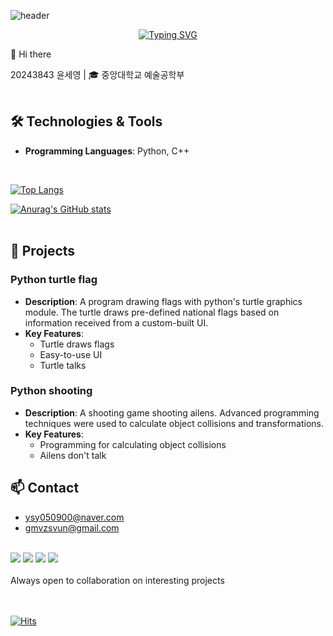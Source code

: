 ![header](https://capsule-render.vercel.app/api?type=venom&color=gradient&height=300&section=header&text=README.md&fontSize=90&animation=fadeIn&fontColor=708090)

<div align=center>



[![Typing SVG](https://readme-typing-svg.demolab.com/?lines=O+p+e+n+S+o+u+r+c+e;P+r+o+g+r+a+m+m+i+n+g;F+i+r+s+t+A+s+s+i+g+n+m+e+n+t)](https://git.io/typing-svg)

</div>

👋 Hi there

20243843 윤세영 | 🎓 중앙대학교 예술공학부
<br>
<br>
## 🛠️ Technologies & Tools 

- **Programming Languages**: Python, C++
<br>

[![Top Langs](https://github-readme-stats.vercel.app/api/top-langs/?username=UnjenN)](https://github.com/UnjenN/github-readme-stats)

[![Anurag's GitHub stats](https://github-readme-stats.vercel.app/api?username=UnjenN&cache_seconds=0)](https://github.com/UnjenN/github-readme-stats)
<br>
<br>

## 📂 Projects  

###  Python turtle flag
- **Description**: A program drawing flags with python's turtle graphics module. The turtle draws pre-defined national flags based on information received from a custom-built UI.
- **Key Features**:  
  - Turtle draws flags
  - Easy-to-use UI
  - Turtle talks
 
###  Python shooting
- **Description**: A shooting game shooting ailens. Advanced programming techniques were used to calculate object collisions and transformations.
- **Key Features**:  
  - Programming for calculating object collisions
  - Ailens don't talk

## 📫 Contact
- ysy050900@naver.com  
- gmvzsvun@gmail.com
<br>
<a href=https://www.discord.com/users/647713292659326976><img src="https://img.shields.io/badge/Discord-5865F2?style=for-the-badge&logo=Discord&logoColor=white"/></a>
<a href=https://url.kr/36z3z7><img src="https://img.shields.io/badge/Instagram-E4405F?style=for-the-badge&logo=instagram&logoColor=white"/></a>
<a href=https://github.com/UnjenN><img src="https://img.shields.io/badge/GitHub-100000?style=for-the-badge&logo=github&logoColor=white"/></a>
<a href=https://alie.kr/5UGiteU><img src="https://img.shields.io/badge/go_back_to_study-4285F4?style=for-the-badge&logo=google%20assistant&logoColor=white"/></a>  
<br>
<br>
Always open to collaboration on interesting projects
<br>
<br>
<br>

[![Hits](https://hits.seeyoufarm.com/api/count/incr/badge.svg?url=https%3A%2F%2Fgithub.com%2Fgjbae1212%2Fhit-counter)](https://hits.seeyoufarm.com)
